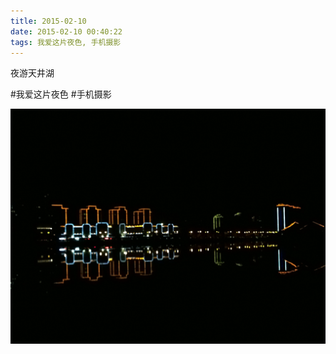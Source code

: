 ```yaml
---
title: 2015-02-10
date: 2015-02-10 00:40:22
tags: 我爱这片夜色, 手机摄影
---
```


<p>夜游天井湖<br /></p>

#我爱这片夜色 #手机摄影

![](/assets/images/2015/02/2461fbbc622ae3d5a53d7bfe7f856cc9.jpg)

